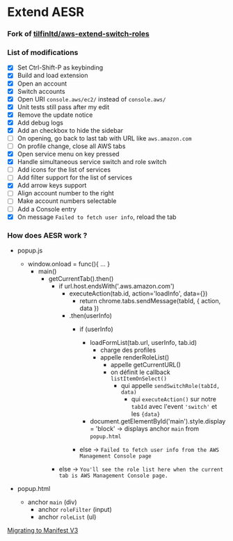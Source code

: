 # Extend AESR
### Fork of [tilfinltd/aws-extend-switch-roles](https://github.com/tilfinltd/aws-extend-switch-roles)

### List of modifications
- [x] Set Ctrl-Shift-P as keybinding
- [x] Build and load extension
- [x] Open an account
- [x] Switch accounts
- [x] Open URI `console.aws/ec2/` instead of `console.aws/`
- [x] Unit tests still pass after my edit
- [x] Remove the update notice
- [x] Add debug logs
- [x] Add an checkbox to hide the sidebar
- [ ] On opening, go back to last tab with URL like `aws.amazon.com`
- [ ] On profile change, close all AWS tabs
- [x] Open service menu on key pressed
- [x] Handle simultaneous service switch and role switch
- [ ] Add icons for the list of services
- [ ] Add filter support for the list of services
- [x] Add arrow keys support
- [ ] Align account number to the right
- [ ] Make account numbers selectable
- [ ] Add a Console entry
- [x] On message `Failed to fetch user info`, reload the tab

### How does AESR work ?
- popup.js
  - window.onload = func(){ ... }
    - main()
      - getCurrentTab().then()
        - if url.host.endsWith('.aws.amazon.com')
          - executeAction(tab.id, action='loadInfo', data={})
            - return chrome.tabs.sendMessage(tabId, { action, data })
          - .then(userInfo)
            - if (userInfo)
              - loadFormList(tab.url, userInfo, tab.id)
                - charge des profiles
                - appelle renderRoleList()
                  - appelle getCurrentURL()
                  - on définit le callback `listItemOnSelect()`
                    - qui appelle `sendSwitchRole(tabId, data)`
                      - qui `executeAction()` sur notre `tabId` avec l'event `'switch'` et les `{data}`
              - document.getElementById('main').style.display = 'block'
                → displays anchor `main` from `popup.html`

            - else → `Failed to fetch user info from the AWS Management Console page`
        - else → `You'll see the role list here when the current tab is AWS Management Console page.`

- popup.html
  - anchor `main` (div)
    - anchor `roleFilter` (input)
    - anchor `roleList` (ul)

[Migrating to Manifest V3](https://developer.chrome.com/docs/extensions/mv3/intro/mv3-migration/)
